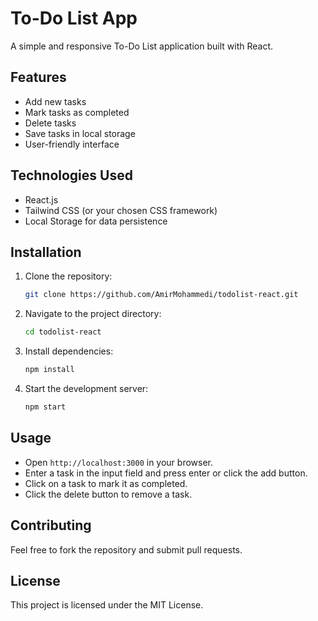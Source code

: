# To-Do List App

A simple and responsive To-Do List application built with React.

## Features
- Add new tasks
- Mark tasks as completed
- Delete tasks
- Save tasks in local storage
- User-friendly interface

## Technologies Used
- React.js
- Tailwind CSS (or your chosen CSS framework)
- Local Storage for data persistence

## Installation

1. Clone the repository:
   ```sh
   git clone https://github.com/AmirMohammedi/todolist-react.git
   ```

2. Navigate to the project directory:
   ```sh
   cd todolist-react
   ```

3. Install dependencies:
   ```sh
   npm install
   ```

4. Start the development server:
   ```sh
   npm start
   ```

## Usage
- Open `http://localhost:3000` in your browser.
- Enter a task in the input field and press enter or click the add button.
- Click on a task to mark it as completed.
- Click the delete button to remove a task.

## Contributing
Feel free to fork the repository and submit pull requests.

## License
This project is licensed under the MIT License.
